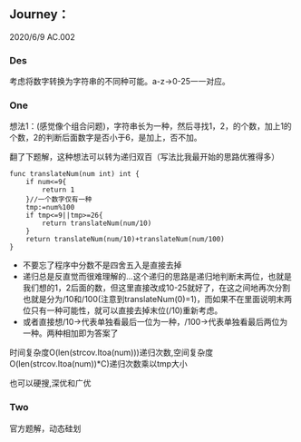 ## Journey：
2020/6/9 AC.002  
### Des
考虑将数字转换为字符串的不同种可能。a-z->0-25一一对应。

### One
想法1：(感觉像个组合问题)，字符串长为一种，然后寻找1，2，的个数，加上1的个数，2的判断后面数字是否小于6，是加上，否不加。

翻了下题解，这种想法可以转为递归双百（写法比我最开始的思路优雅得多）
```golang
func translateNum(num int) int {
    if num<=9{
        return 1
    }//一个数字仅有一种
    tmp:=num%100
    if tmp<=9||tmp>=26{
        return translateNum(num/10)
    }
    return translateNum(num/10)+translateNum(num/100)
}
```
- 不要忘了程序中分数不是四舍五入是直接去掉
- 递归总是反直觉而很难理解的...这个递归的思路是递归地判断末两位，也就是我们想的1，2后面的数，但这里直接改成10-25就好了，在这之间地再次分割也就是分为/10和/100(注意到translateNum(0)=1)，而如果不在里面说明末两位只有一种可能性，就可以直接去掉末位(/10)重新考虑。
- 或者直接想/10->代表单独看最后一位为一种，/100->代表单独看最后两位为一种。两种相加即为答案了

时间复杂度O(len(strcov.Itoa(num)))递归次数,空间复杂度O(len(strcov.Itoa(num))*C)递归次数乘以tmp大小

也可以硬搜,深优和广优

### Two
官方题解，动态硅划